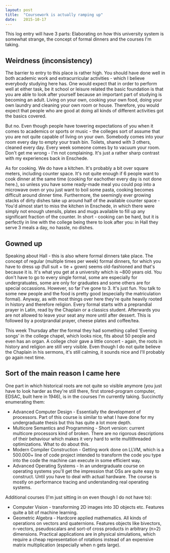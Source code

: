 ```yaml
---
layout: post
title:  "Coursework is actually ramping up"
date:   2015-10-17
---
```


This log entry will have 3 parts: Elaborating on how this university system is somewhat strange, the concept of formal dinners and the courses I'm taking.

## Weirdness (inconsistency)
The barrier to entry to this place is rather high. You should have done well in both academic work and extracurricular activities - which I believe everybody studying here has. One would expect that in order to perform well at either task, be it school or leisure related the basic foundation is that you are able to look after yourself because an important part of studying is becoming an adult. Living on your own, cooking your own food, doing your own laundry and cleaning your own room or house. Therefore, you would expect that people who are good at doing all kinds of different activities got the basics covered.

But no. Even though people have towering expectations of you when it comes to academics or sports or music - the colleges sort of assume that you are not quite capable of living on your own. Somebody comes into your room every day to empty your trash bin. Toilets, shared with 3 others, cleaned every day. Every week someone comes by to vacuum your room. Don't get me wrong - I'm not complaining. It's just a rather sharp contrast with my experiences back in Enschede.

As for cooking. We do have a kitchen. It's probably a bit over square meters, including counter space. It's not quite enough if 6 people want to cook dinner at the same time (cooking for eachother every day is not done here.), so unless you have some ready-made meal you could pop into a microwave oven or you just want to boil some pasta, cooking becomes difficult around dinner time. Furthermore, the seemingly ever growing stacks of dirty dishes take up around half of the available counter space - You'd almost start to miss the kitchen in Enschede, in which there were simply not enough utensils, plates and mugs available to fill up any significant fraction of the counter. In short - cooking can be hard, but it is perfectly in line with the college being there to look after you: in Hall they serve 3 meals a day, no hassle, no dishes.

## Gowned up
Speaking about Hall - this is also where formal dinners take place. The concept of regular (multiple times per week) formal dinners, for which you have to dress up (full suit + tie + gown) seems old-fashioned and that's because it is. It's what you get at a university which is ~800 years old. You don't have to go to every single formal, some are especially for undergratuates, some are only for graduates and some others are for special occassions. However, so far I've gone to 3. It's just fun. You talk to some new people and the food is pretty good (especially the matriculation formal). Anyway, as with most things over here they're quite heavily rooted in history and therefore religion. Every formal starts with a preprandial prayer in Latin, read by the Chaplain or a classics student. Afterwards you are not allowed to leave your seat any more until after dessert. This is followed by a postprandial prayer, cheese plates and coffee/tea.

This week Thursday after the formal they had something called 'Evening songs' in the college chapel, which looks nice, fits about 50 people and even has an organ. A college choir gave a little concert - again, the roots in history and religion are still very visible. Even though I do not quite believe the Chaplain in his sermons, it's still calming, it sounds nice and I'll probably go again next time.

## Sort of the main reason I came here
One part in which historical roots are not quite so visible anymore (you just have to look harder as they're still there, first stored-program computer, EDSAC, built here in 1946), is in the courses I'm currently taking. Succinctly enumerating them:

* Advanced Computer Design - Essentially the development of processors. Part of this course is similar to what I have done for my undergraduate thesis but this has quite a lot more depth.
* Multicore Semantics and Programming - Short version: current multicore processors kind of broken. There are no rigorous descriptions of their behaviour which makes it very hard to write multithreaded optimizations. What to do about this.
* Modern Compiler Construction - Getting work done on LLVM, which is a 500.000+ line of code project intended to transform the code you type into the code the machine can execute in some efficient way.
* Advanced Operating Systems - In an undergraduate course on operating systems you'll get the impression that OSs are quite easy to construct. Until you have to deal with actual hardware. The course is mostly on performance tracing and understanding real operating systems.

Additional courses (I'm just sitting in on even though I do not have to):

* Computer Vision - transforming 2D images into 3D objects etc. Features quite a bit of machine learning.
* Geometric Algebra - Hardcore applied mathematics. All kinds of operations on vectors and quaternions. Features objects like bivectors, n-vectors, pseudoscalars and sort-of cross products in arbitrary (n>2) dimensions. Practical applications are in physical simulations, which require a cheap representation of rotations instead of an expensive matrix multiplication (especially when n gets large).



